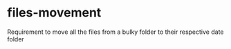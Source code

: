 # files-movement
Requirement to move all the files from a bulky folder to their respective date folder
